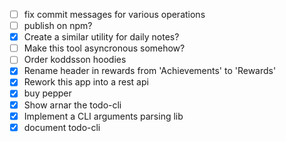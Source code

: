 - [ ] fix commit messages for various operations
- [ ] publish on npm?
- [x] Create a similar utility for daily notes?
- [ ] Make this tool asyncronous somehow?
- [ ] Order koddsson hoodies
- [x] Rename header in rewards from 'Achievements' to 'Rewards'
- [x] Rework this app into a rest api
- [x] buy pepper
- [x] Show arnar the todo-cli
- [x] Implement a CLI arguments parsing lib
- [x] document todo-cli